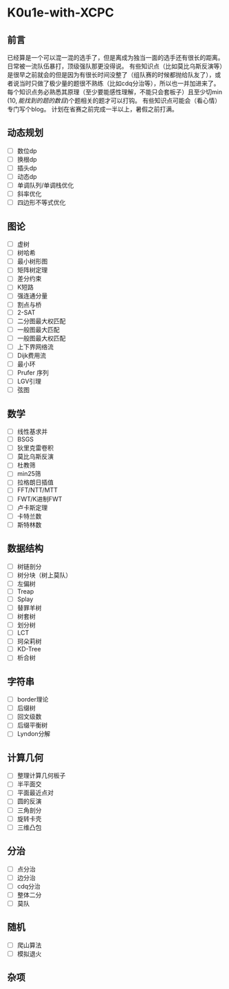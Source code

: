# K0u1e-with-XCPC

## 前言
已经算是一个可以混一混的选手了，但是离成为独当一面的选手还有很长的距离。
日常被一流队伍暴打，顶级强队那更没得说。
有些知识点（比如莫比乌斯反演等）是很早之前就会的但是因为有很长时间没整了（组队赛的时候都抛给队友了），或者说当时只做了极少量的题很不熟练（比如cdq分治等），所以也一并加进来了。
每个知识点务必熟悉其原理（至少要能感性理解，不能只会套板子）且至少切$\min(10,能找到的题的数目)$个题相关的题才可以打钩。
有些知识点可能会（看心情）专门写个blog。
计划在省赛之前完成一半以上，暑假之前打满。

## 动态规划

- [ ] 数位dp
- [ ] 换根dp
- [ ] 插头dp
- [ ] 动态dp
- [ ] 单调队列/单调栈优化
- [ ] 斜率优化
- [ ] 四边形不等式优化

## 图论
- [ ] 虚树
- [ ] 树哈希
- [ ] 最小树形图
- [ ] 矩阵树定理
- [ ] 差分约束
- [ ] K短路
- [ ] 强连通分量
- [ ] 割点与桥
- [ ] 2-SAT
- [ ] 二分图最大权匹配
- [ ] 一般图最大匹配
- [ ] 一般图最大权匹配
- [ ] 上下界网络流
- [ ] Dijk费用流
- [ ] 最小环
- [ ] Prufer 序列
- [ ] LGV引理
- [ ] 弦图

## 数学
- [ ] 线性基求并
- [ ] BSGS
- [ ] 狄里克雷卷积
- [ ] 莫比乌斯反演
- [ ] 杜教筛
- [ ] min25筛
- [ ] 拉格朗日插值
- [ ] FFT/NTT/MTT
- [ ] FWT/K进制FWT
- [ ] 卢卡斯定理
- [ ] 卡特兰数
- [ ] 斯特林数

## 数据结构
- [ ] 树链剖分
- [ ] 树分块（树上莫队）
- [ ] 左偏树
- [ ] Treap
- [ ] Splay
- [ ] 替罪羊树
- [ ] 树套树
- [ ] 划分树
- [ ] LCT
- [ ] 珂朵莉树
- [ ] KD-Tree
- [ ] 析合树

## 字符串
- [ ] border理论
- [ ] 后缀树
- [ ] 回文级数
- [ ] 后缀平衡树
- [ ] Lyndon分解

## 计算几何
- [ ] 整理计算几何板子
- [ ] 半平面交
- [ ] 平面最近点对
- [ ] 圆的反演
- [ ] 三角剖分
- [ ] 旋转卡壳
- [ ] 三维凸包

## 分治
- [ ] 点分治
- [ ] 边分治
- [ ] cdq分治
- [ ] 整体二分
- [ ] 莫队

## 随机
- [ ] 爬山算法
- [ ] 模拟退火

## 杂项
